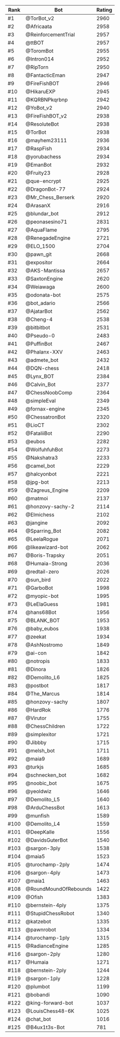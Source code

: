 Rank|Bot|Rating
---|---|---
#1|@TorBot_v2|2960
#2|@Africaata|2958
#3|@ReinforcementTrial|2957
#4|@ttBOT|2957
#5|@ToromBot|2955
#6|@Intron014|2952
#7|@RipTorn|2950
#8|@FantacticEman|2947
#9|@FireFishBOT|2946
#10|@HikaruEXP|2945
#11|@KQRBNPkqrbnp|2942
#12|@YoBot_v2|2940
#13|@FireFishBOT_v2|2938
#14|@ResoluteBot|2938
#15|@TorBot|2938
#16|@mayhem23111|2936
#17|@RaspFish|2934
#18|@yorubachess|2934
#19|@EmanBot|2932
#20|@Fruity23|2928
#21|@que-encrypt|2925
#22|@DragonBot-77|2924
#23|@Mr_Chess_Berserk|2920
#24|@ArasanX|2916
#25|@blundar_bot|2912
#26|@peonasesino71|2831
#27|@AquaFlame|2795
#28|@RenegadeEngine|2721
#29|@ELO_1500|2704
#30|@pawn_git|2668
#31|@expositor|2664
#32|@AKS-Mantissa|2657
#33|@SaxtonEngine|2620
#34|@Weiawaga|2600
#35|@odonata-bot|2575
#36|@bot_adario|2566
#37|@AjatarBot|2562
#38|@Cheng-4|2538
#39|@bitbitbot|2531
#40|@Pseudo-0|2483
#41|@PuffinBot|2467
#42|@Phalanx-XXV|2463
#43|@admete_bot|2432
#44|@DQN-chess|2418
#45|@Lynx_BOT|2384
#46|@Calvin_Bot|2377
#47|@ChessNoobComp|2364
#48|@simpleEval|2349
#49|@fornax-engine|2345
#50|@ChessatronBot|2320
#51|@LioCT|2302
#52|@FataliiBot|2290
#53|@eubos|2282
#54|@WolfuhfuhBot|2273
#55|@Nakshatra3|2233
#56|@camel_bot|2229
#57|@halcyonbot|2221
#58|@jpg-bot|2213
#59|@Zagreus_Engine|2209
#60|@matmoi|2137
#61|@honzovy-sachy-2|2114
#62|@Elmichess|2102
#63|@jangine|2092
#64|@Sparring_Bot|2082
#65|@LeelaRogue|2071
#66|@likeawizard-bot|2062
#67|@Boris-Trapsky|2051
#68|@Humaia-Strong|2036
#69|@redtail-zero|2026
#70|@sun_bird|2022
#71|@GarboBot|1998
#72|@myopic-bot|1995
#73|@LeElaGuess|1981
#74|@hans68Bot|1956
#75|@BLANK_BOT|1953
#76|@baby_eubos|1938
#77|@zeekat|1934
#78|@AshNostromo|1849
#79|@ai-con|1842
#80|@notropis|1833
#81|@Dinora|1826
#82|@Demolito_L6|1825
#83|@postbot|1817
#84|@The_Marcus|1814
#85|@honzovy-sachy|1807
#86|@HardRok|1776
#87|@Virutor|1755
#88|@ChessChildren|1722
#89|@simplexitor|1721
#90|@Jibbby|1715
#91|@melsh_bot|1711
#92|@maia9|1689
#93|@turkjs|1685
#94|@schnecken_bot|1682
#95|@noobic_bot|1675
#96|@yeoldwiz|1646
#97|@Demolito_L5|1640
#98|@ArduChessBot|1613
#99|@munfish|1589
#100|@Demolito_L4|1559
#101|@DeepKalle|1556
#102|@DavidsGuterBot|1540
#103|@sargon-3ply|1538
#104|@maia5|1523
#105|@turochamp-2ply|1474
#106|@sargon-4ply|1473
#107|@maia1|1463
#108|@RoundMoundOfRebounds|1422
#109|@Ofish|1383
#110|@bernstein-4ply|1375
#111|@StupidChessRobot|1340
#112|@katzebot|1335
#113|@pawnrobot|1334
#114|@turochamp-1ply|1315
#115|@RadianceEngine|1285
#116|@sargon-2ply|1280
#117|@Humaia|1271
#118|@bernstein-2ply|1244
#119|@sargon-1ply|1228
#120|@plumbot|1199
#121|@bobandi|1090
#122|@king-forward-bot|1037
#123|@LouisChess48-6K|1025
#124|@chat_bot|1016
#125|@B4ux1t3s-Bot|781
